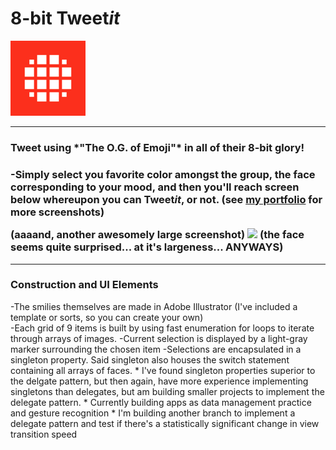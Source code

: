 <h1>8-bit Tweet<em>it</em></h1>
<img src="https://raw.githubusercontent.com/MadArkitekt/8bit-Tweetit/master/8bitStatus/Images.xcassets/AppIcon.appiconset/Icon-60@2x.png">
<hr>
<h3>Tweet using *"The O.G. of Emoji"* in all of their 8-bit glory!<h3>
<p>
-Simply select you favorite color amongst the group, the face corresponding to your mood, and then you'll reach screen below whereupon you can Tweet<em>it</em>, or not. (see <a href="http://edsalter.co"> my portfolio</a> for more screenshots)</p>
(aaaand, another awesomely large screenshot)
<img src="https://raw.githubusercontent.com/MadArkitekt/MadArkitekt.github.io/master/assets/images/8bit@2x.png">
(the face seems quite surprised... at it's largeness... ANYWAYS)
<hr>
<h3>Construction and UI Elements</h3>
<p>
-The smilies themselves are made in Adobe Illustrator (I've included a template or sorts, so you can create your own)<br>
-Each grid of 9 items is built by using fast enumeration for loops to iterate through arrays of images.
-Current selection is displayed by a light-gray marker surrounding the chosen item
-Selections are encapsulated in a singleton property. Said singleton also houses the switch statement containing all arrays of faces.
* I've found singleton properties superior to the delgate pattern, but then again, have more experience implementing singletons than delegates, but am building smaller projects to implement the delegate pattern. 
* Currently building apps as data management practice and gesture recognition
* I'm building another branch to implement a delegate pattern and test if there's a statistically significant change in view transition speed
